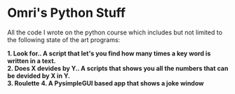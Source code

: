 # Omri's Python Stuff
All the code I wrote on the python course which includes but not limited to the following state of the art programs:

**1. Look for.. A script that let's you find how many times a key word is written in a text.**  
**2. Does X devides by Y.. A scripts that shows you all the numbers that can be devided by X in Y.**  
**3. Roulette**
**4. A PysimpleGUI based app that shows a joke window**
